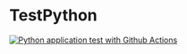 # TestPython

[![Python application test with Github Actions](https://github.com/nogibjj/Test_Python_AJ/actions/workflows/main.yml/badge.svg)](https://github.com/nogibjj/Test_Python_AJ/actions/workflows/main.yml)
